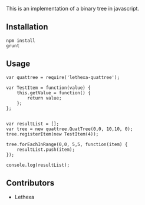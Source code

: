 This is an implementation of a binary tree in javascript.

Installation
------------

	npm install
	grunt

Usage
-----

	var quattree = require('lethexa-quattree');
	
	var TestItem = function(value) {
		this.getValue = function() {
			return value;
		};
	};


	var resultList = [];
	var tree = new quattree.QuatTree(0,0, 10,10, 0);
	tree.registerItem(new TestItem(4));

	tree.forEachInRange(0,0, 5,5, function(item) {
		resultList.push(item);
	});

	console.log(resultList);


Contributors
------------

* Lethexa


